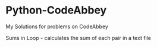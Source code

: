 # Python-CodeAbbey
My Solutions for problems on CodeAbbey  

Sums in Loop - calculates the sum of each pair in a text file
